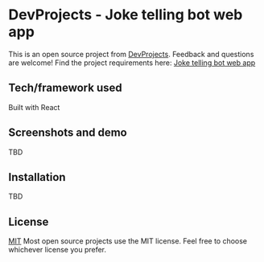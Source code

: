 # DevProjects - Joke telling bot web app

This is an open source project from [DevProjects](http://www.codementor.io/projects). Feedback and questions are welcome!
Find the project requirements here: [Joke telling bot web app](https://www.codementor.io/projects/web/joke-telling-bot-web-app-cjd2eyrfak)

## Tech/framework used
Built with React

## Screenshots and demo
TBD

## Installation
TBD

## License
[MIT](https://choosealicense.com/licenses/mit/)
Most open source projects use the MIT license. Feel free to choose whichever license you prefer.
